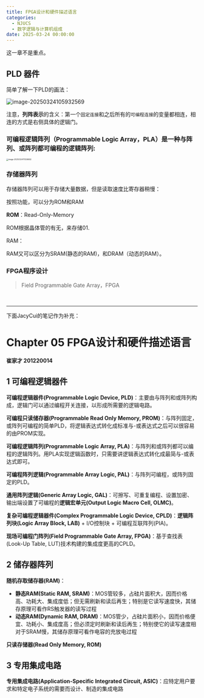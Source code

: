 ```yaml
---
title: FPGA设计和硬件描述语言
categories:
  - NJUCS
  - 数字逻辑与计算机组成
date: 2025-03-24 00:00:00
---
```


这一章不是重点。

<!--more-->



## PLD 器件

简单了解一下PLD的画法：

![image-20250324105932569](https://yamapicgo.oss-cn-nanjing.aliyuncs.com/picgoImage/image-20250324105932569.png)

注意，**列阵表示**的含义：第一个`固定连接`和之后所有的`可编程连接`的变量都相连，相连的方式是右侧具体的逻辑门。

### 可编程逻辑阵列（Programmable Logic Array，PLA）是一种与阵列、或阵列都可编程的逻辑阵列:

<img src="https://yamapicgo.oss-cn-nanjing.aliyuncs.com/picgoImage/image-20250324111338892.png" alt="image-20250324111338892" style="zoom:33%;" />

### 存储器阵列

存储器阵列可以用于存储大量数据，但是读取速度比寄存器稍慢：





按照功能，可以分为ROM和RAM

**ROM**：Read-Only-Memory

ROM根据晶体管的有无，来存储01.

RAM：

RAM又可以区分为SRAM(静态的RAM)，和DRAM（动态的RAM）。

### FPGA程序设计

>   Field Programmable Gate Array，FPGA	

​	



---

下面JacyCui的笔记作为补充：

# Chapter 05 FPGA设计和硬件描述语言



**崔家才 201220014**



## 1 可编程逻辑器件

**可编程逻辑器件(Programmable Logic Device, PLD)**：主要由与阵列和或阵列构成，逻辑门可以通过编程开关连接，以形成所需要的逻辑电路。

**可编程只读储存器(Programmable Read Only Memory, PROM)**：与阵列固定，或阵列可编程的简单PLD，将逻辑表达式转化成标准与-或表达式之后可以很容易的由PROM实现。

**可编程逻辑阵列(Programmable Logic Array, PLA)**：与阵列和或阵列都可以编程的逻辑阵列。用PLA实现逻辑函数时，只需要讲逻辑表达式转化成最简与-或表达式即可。

**可编程阵列逻辑(Programmable Array Logic, PAL)**：与阵列可编程，或阵列固定的PLD。

**通用阵列逻辑(Generic Array Logic, GAL)**：可擦写、可重复编程、设置加密、输出端设置了可编程的**逻辑宏单元(Output Logic Macro Cell, OLMC)**。

**复杂可编程逻辑器件(Complex Programmable Logic Device, CPLD)**：**逻辑阵列块(Logic Array Block, LAB)** + I/O控制块 + 可编程互联阵列(PIA)。

**现场可编程门阵列(Field Programmable Gate Array, FPGA)**：基于查找表(Look-Up Table, LUT)技术构建的集成度更高的CPLD。



## 2 储存器阵列

**随机存取储存器(RAM)**：

- **静态RAM(Static RAM, SRAM)**：MOS管较多，占硅片面积大，因而价格高、功耗大、集成度低；但无需刷新和读后再生；特别是它读写速度快，其储存原理可看作RS触发器的读写过程
- **动态RAM(Dynamic RAM, DRAM)**：MOS管少，占硅片面积小，因而价格便宜、功耗小、集成度高；但必须定时刷新和读后再生；特别使它的读写速度相对于SRAM慢，其储存原理可看作电容的充放电过程

**只读存储器(Read Only Memory, ROM)**



## 3 专用集成电路

**专用集成电路(Application-Specific Integrated Circuit, ASIC)**：应特定用户要求和特定电子系统的需要而设计、制造的集成电路







